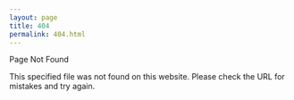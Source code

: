 ```yaml
---
layout: page
title: 404
permalink: 404.html
---
```

Page Not Found

This specified file was not found on this website. Please check the URL for mistakes and try again.